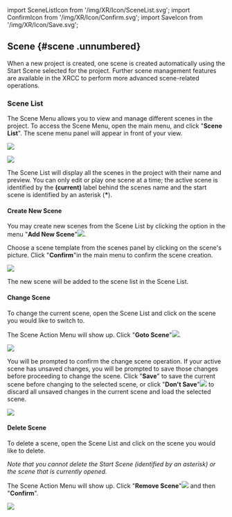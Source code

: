import SceneListIcon from '/img/XR/Icon/SceneList.svg';
import ConfirmIcon from '/img/XR/Icon/Confirm.svg';
import SaveIcon from '/img/XR/Icon/Save.svg';

## Scene {#scene .unnumbered}

When a new project is created, one scene is created automatically using the Start Scene selected for the project. Further scene management features are available in the XRCC to perform more advanced scene-related operations.

### Scene List

The Scene Menu allows you to view and manage different scenes in the project. To access the Scene Menu, open the main menu, and click "**Scene List**"<SceneListIcon className="XRCCIconXRMode"/>. The scene menu panel will appear in front of your view.

![](/img/XR/Scene/SceneListMenu.png)

![](/img/XR/Scene/SceneList.png)        

The Scene List will display all the scenes in the project with their name and preview. You can only edit or play one scene at a time; the active scene is identified by the **(current)** label behind the scenes name and the start scene is identified by an asterisk (**\***).

#### Create New Scene

You may create new scenes from the Scene List by clicking the option in the menu "**Add New Scene**"![](/img/media2/media/image41.png).

Choose a scene template from the scenes panel by clicking on the scene's picture. Click "**Confirm**"<ConfirmIcon className="XRCCIcon"/>in the main menu to confirm the scene creation.

![](/img/XR/Scene/CreateNewScene.png)

The new scene will be added to the scene list in the Scene List.

#### Change Scene

To change the current scene, open the Scene List and click on the scene you would like to switch to.

The Scene Action Menu will show up. Click "**Goto Scene**"![](/img/media2/media/image43.png).

![](/img/XR/Scene/ChangeScene.png)

You will be prompted to confirm the change scene operation. If your active scene has unsaved changes, you will be prompted to save those changes before proceeding to change the scene. Click "**Save**"<SaveIcon className="XRCCIconXRMode"/> to save the current scene before changing to the selected scene, or click "**Don't Save**"![](/img/media2/media/image45.png) to discard all unsaved changes in the current scene and load the selected scene.

![](/img/media2/media/image46.png)

#### Delete Scene

To delete a scene, open the Scene List and click on the scene you would like to delete.

*Note that you cannot delete the Start Scene (identified by an asterisk) or the scene that is currently opened.*

The Scene Action Menu will show up. Click "**Remove Scene**"![](/img/media2/media/image47.png) and then "**Confirm**"<ConfirmIcon className="XRCCIcon"/>.

![](/img/XR/Scene/DeleteScene.png)